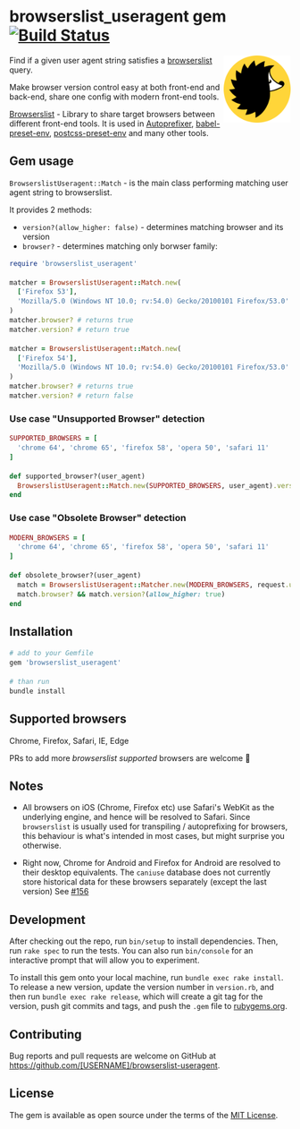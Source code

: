 # browserslist_useragent gem [![Build Status](https://travis-ci.org/dsalahutdinov/browserslist-useragent.svg?branch=master)](https://travis-ci.org/dsalahutdinov/browserslist-useragent)

<img align="right" width="120" height="120"
     src="https://github.com/browserslist/browserslist/blob/master/logo.svg" alt="Browserslist logo by Anton Lovchikov">

Find if a given user agent string satisfies a [browserslist](https://github.com/ai/browserslist) query.

Make browser version control easy at both front-end and back-end, share one config with modern front-end tools.

[Browserslist](https://github.com/ai/browserslist) - Library to share target browsers between different front-end tools.
It is used in
[Autoprefixer](https://github.com/postcss/autoprefixer),
[babel-preset-env](https://github.com/babel/babel/tree/master/packages/babel-preset-env),
[postcss-preset-env](https://github.com/jonathantneal/postcss-preset-env) and many other tools.


## Gem usage

`BrowserslistUseragent::Match` - is the main class performing matching user agent string to browserslist.

It provides 2 methods:
 - `version?(allow_higher: false)` - determines matching browser and its version
 - `browser?` - determines matching only borwser family:

```ruby
require 'browserslist_useragent'

matcher = BrowserslistUseragent::Match.new(
  ['Firefox 53'],
  'Mozilla/5.0 (Windows NT 10.0; rv:54.0) Gecko/20100101 Firefox/53.0'
)
matcher.browser? # returns true
matcher.version? # return true

matcher = BrowserslistUseragent::Match.new(
  ['Firefox 54'],
  'Mozilla/5.0 (Windows NT 10.0; rv:54.0) Gecko/20100101 Firefox/53.0'
)
matcher.browser? # returns true
matcher.version? # return false
```

### Use case "Unsupported Browser" detection

```ruby
SUPPORTED_BROWSERS = [
  'chrome 64', 'chrome 65', 'firefox 58', 'opera 50', 'safari 11'
]

def supported_browser?(user_agent)
  BrowserslistUseragent::Match.new(SUPPORTED_BROWSERS, user_agent).version?
end
```

### Use case "Obsolete Browser" detection

```ruby
MODERN_BROWSERS = [
  'chrome 64', 'chrome 65', 'firefox 58', 'opera 50', 'safari 11'
]

def obsolete_browser?(user_agent)
  match = BrowserslistUseragent::Matcher.new(MODERN_BROWSERS, request.user_agent)
  match.browser? && match.version?(allow_higher: true)
end
```

## Installation

```ruby
# add to your Gemfile
gem 'browserslist_useragent'

# than run
bundle install
```

## Supported browsers

Chrome, Firefox, Safari, IE, Edge
 
PRs to add more _browserslist supported_ browsers are welcome 👋

## Notes
 - All browsers on iOS (Chrome, Firefox etc) use Safari's WebKit as the underlying engine, and hence will be resolved to Safari. Since `browserslist` is usually used for
  transpiling / autoprefixing for browsers, this behaviour is what's intended in most cases, but might surprise you otherwise.
  
 - Right now, Chrome for Android and Firefox for Android are resolved to their desktop equivalents. The `caniuse` database does not currently store historical data for these browsers separately (except the last version) See [#156](https://github.com/ai/browserslist/issues/156)

## Development

After checking out the repo, run `bin/setup` to install dependencies. Then, run `rake spec` to run the tests. You can also run `bin/console` for an interactive prompt that will allow you to experiment.

To install this gem onto your local machine, run `bundle exec rake install`. To release a new version, update the version number in `version.rb`, and then run `bundle exec rake release`, which will create a git tag for the version, push git commits and tags, and push the `.gem` file to [rubygems.org](https://rubygems.org).

## Contributing

Bug reports and pull requests are welcome on GitHub at https://github.com/[USERNAME]/browserslist-useragent.

## License

The gem is available as open source under the terms of the [MIT License](https://opensource.org/licenses/MIT).
